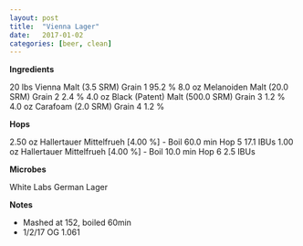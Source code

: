 ```yaml
---
layout: post
title:  "Vienna Lager"
date:   2017-01-02
categories: [beer, clean]
---
```




**Ingredients**

20 lbs Vienna Malt (3.5 SRM) Grain 1 95.2 % 
8.0 oz Melanoiden Malt (20.0 SRM) Grain 2 2.4 % 
4.0 oz Black (Patent) Malt (500.0 SRM) Grain 3 1.2 % 
4.0 oz Carafoam (2.0 SRM) Grain 4 1.2 % 

**Hops**

2.50 oz Hallertauer Mittelfrueh [4.00 %] - Boil 60.0 min Hop 5 17.1 IBUs 
1.00 oz Hallertauer Mittelfrueh [4.00 %] - Boil 10.0 min Hop 6 2.5 IBUs 

**Microbes**

White Labs German Lager

**Notes**

* Mashed at 152, boiled 60min
* 1/2/17 OG 1.061